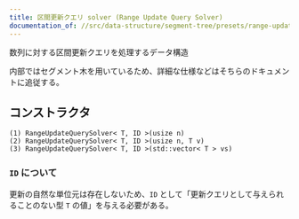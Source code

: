 ```yaml
---
title: 区間更新クエリ solver (Range Update Query Solver)
documentation_of: //src/data-structure/segment-tree/presets/range-update-query-solver.hpp
---
```


数列に対する区間更新クエリを処理するデータ構造

内部ではセグメント木を用いているため、詳細な仕様などはそちらのドキュメントに追従する。

## コンストラクタ
```
(1) RangeUpdateQuerySolver< T, ID >(usize n)
(2) RangeUpdateQuerySolver< T, ID >(usize n, T v)
(3) RangeUpdateQuerySolver< T, ID >(std::vector< T > vs)
```

### `ID` について
更新の自然な単位元は存在しないため、`ID` として「更新クエリとして与えられることのない型 `T` の値」を与える必要がある。
